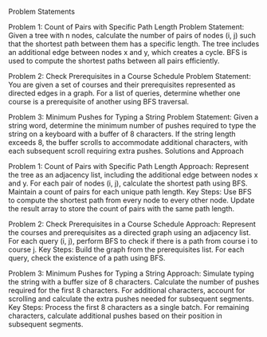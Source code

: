 Problem Statements

Problem 1: Count of Pairs with Specific Path Length
Problem Statement:
Given a tree with n nodes, calculate the number of pairs of nodes (i, j) such that the shortest path between them has a specific length. The tree includes an additional edge between nodes x and y, which creates a cycle. BFS is used to compute the shortest paths between all pairs efficiently.

Problem 2: Check Prerequisites in a Course Schedule
Problem Statement:
You are given a set of courses and their prerequisites represented as directed edges in a graph. For a list of queries, determine whether one course is a prerequisite of another using BFS traversal.

Problem 3: Minimum Pushes for Typing a String
Problem Statement:
Given a string word, determine the minimum number of pushes required to type the string on a keyboard with a buffer of 8 characters. If the string length exceeds 8, the buffer scrolls to accommodate additional characters, with each subsequent scroll requiring extra pushes.
Solutions and Approach

Problem 1: Count of Pairs with Specific Path Length
Approach:
Represent the tree as an adjacency list, including the additional edge between nodes x and y.
For each pair of nodes (i, j), calculate the shortest path using BFS.
Maintain a count of pairs for each unique path length.
Key Steps:
Use BFS to compute the shortest path from every node to every other node.
Update the result array to store the count of pairs with the same path length.

Problem 2: Check Prerequisites in a Course Schedule
Approach:
Represent the courses and prerequisites as a directed graph using an adjacency list.
For each query (i, j), perform BFS to check if there is a path from course i to course j.
Key Steps:
Build the graph from the prerequisites list.
For each query, check the existence of a path using BFS.

Problem 3: Minimum Pushes for Typing a String
Approach:
Simulate typing the string with a buffer size of 8 characters.
Calculate the number of pushes required for the first 8 characters.
For additional characters, account for scrolling and calculate the extra pushes needed for subsequent segments.
Key Steps:
Process the first 8 characters as a single batch.
For remaining characters, calculate additional pushes based on their position in subsequent segments.

